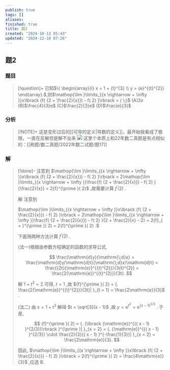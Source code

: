 ```yaml
---
publish: true
tags: []
aliases: 
finished: true
title: 题2
created: "2024-10-13 05:43"
updated: "2024-12-10 07:26"
---
```

## 题2
### 题目
> [!question]+
> 已知$\{ \begin{array}{l} x = 1 + {t}^{3} \\ y = {e}^{{t}^{2}} \end{array}.$,则$\mathop{\lim }\limits_{{x \rightarrow + \infty }}x\lbrack {f( {2 + \frac{2}{x}}) - f( 2) }\rbrack = ( \;)$
> (A)${2e}$
> (B)$\frac{4}{3}e$
> (C)$\frac{2}{3}e$
> (D)$\frac{e}{3}$
### 分析
> [!NOTE]+
> 这是变形过后的[[可导的定义|导数的定义]]，最开始我看成了极限，一直在反解但是解不出来
> ![](https://img.hwenyi.tech/202412101453967.webp)
> 这里个本质上和22年数二真题是有点相似的：[[刷题/数二真题/2022年数二试题/题17]]
### 解
> [!done]-
> 注意到 $\mathop{\lim }\limits_{{x \rightarrow   + \infty }}x\lbrack  {f( {2 + \frac{2}{x}})  - f( 2) }\rbrack   = 2\mathop{\lim }\limits_{{x \rightarrow   + \infty }}\frac{f( {2 + \frac{2}{x}})  - f( 2) }{\frac{2}{x}} = 2{f}^{\prime }( 2)$ ,故需要计算 ${f}^{\prime }( 2)$ .
> 
> 解 注意到
> 
> $\mathop{\lim }\limits_{{x \rightarrow   + \infty }}x\lbrack  {f( {2 + \frac{2}{x}})  - f( 2) }\rbrack   = 2\mathop{\lim }\limits_{{x \rightarrow   + \infty }}\frac{f( {2 + \frac{2}{x}})  - f( 2) }{2 + \frac{2}{x} - 2} = 2{f}_{ + }^{\prime }( 2)  = 2{f}^{\prime }( 2) .$
> 
> 下面用两种方法计算 ${f}^{\prime }( 2)$ .
> 
> (法一)根据由参数方程确定的函数的求导公式,
> 
> $$
> \frac{\mathrm{d}y}{\mathrm{\;d}x} = \frac{\mathrm{d}y/\mathrm{d}t}{\mathrm{\;d}x/\mathrm{d}t} = \frac{{2t}{\mathrm{e}}^{{t}^{2}}}{3{t}^{2}} = \frac{2{\mathrm{e}}^{{t}^{2}}}{3t}.
> $$
> 
> 解 $1 + {t}^{3} = 2$ 可得, $t = 1$ ,故 ${f}^{\prime }( 2)  = {. \frac{2{\mathrm{e}}^{{t}^{2}}}{3t}| }_{t = 1} = \frac{2\mathrm{e}}{3}$ .
> 
> (法二) 由 $x = 1 + {t}^{3}$ 解得 $t = \sqrt[3]{x - 1}$ ,故 $y = {\mathrm{e}}^{{t}^{2}} = {\mathrm{e}}^{{( x - 1) }^{2/3}}$ . 于是,
> 
> $$
> {f}^{\prime }( 2)  = {. {\lbrack  {\mathrm{e}}^{{( x - 1) }^{2/3}}\rbrack  }^{\prime }| }_{x = 2} = {. {\mathrm{e}}^{{( x - 1) }^{2/3}} \cdot  \frac{2}{3}{( x - 1) }^{-\frac{1}{3}}| }_{x = 2} = \frac{2\mathrm{e}}{3}.
> $$
> 
> 因此, $\mathop{\lim }\limits_{{x \rightarrow   + \infty }}x\lbrack  {f( {2 + \frac{2}{x}})  - f( 2) }\rbrack   = 2{f}^{\prime }( 2)  = \frac{4\mathrm{e}}{3}$ ,应选 B.